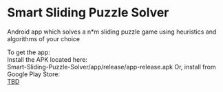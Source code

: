 # Smart Sliding Puzzle Solver
Android app which solves a n*m sliding puzzle game using heuristics and algorithms of your choice

To get the app:<br>
Install the APK located here:<br>Smart-Sliding-Puzzle-Solver/app/release/app-release.apk
Or, install from Google Play Store:<br>
<a href="#">TBD</a>
